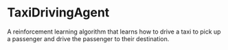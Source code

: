 # TaxiDrivingAgent
A reinforcement learning algorithm that learns how to drive a taxi to pick up a passenger and drive the passenger to their destination.
